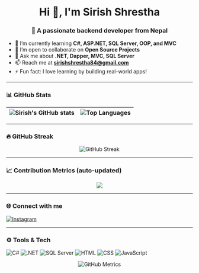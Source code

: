 <!--START_SECTION:metrics-->
<h1 align="center">Hi 👋, I'm Sirish Shrestha</h1>
<h3 align="center">🚀 A passionate backend developer from Nepal</h3>

- 🌱 I’m currently learning **C#, ASP.NET, SQL Server, OOP, and MVC**
- 👯 I’m open to collaborate on **Open Source Projects**
- 💬 Ask me about **.NET, Dapper, MVC, SQL Server**
- 📫 Reach me at **sirishshrestha84@gmail.com**
- ⚡ Fun fact: I love learning by building real-world apps!

---

### 📊 GitHub Stats

| <img src="https://github-readme-stats.vercel.app/api?username=sirishshrestha84&show_icons=true&theme=radical" alt="Sirish's GitHub stats" /> | <img src="https://github-readme-stats.vercel.app/api/top-langs/?username=sirishshrestha84&layout=compact&theme=radical" alt="Top Languages" /> |
|---|---|

---

### 🔥 GitHub Streak

<p align="center">
  <img src="https://github-readme-streak-stats.herokuapp.com/?user=sirishshrestha84&theme=radical" alt="GitHub Streak" />
</p>

---

### 📈 Contribution Metrics (auto-updated)

<p align="center">
  <img src="https://github-profile-summary-cards.vercel.app/api/cards/profile-details?username=sirishshrestha84&theme=radical" />
</p>

---

### 🌐 Connect with me

[![Instagram](https://img.shields.io/badge/-Instagram-E4405F?style=flat-square&logo=Instagram&logoColor=white&link=https://instagram.com/call_me_sirish_shrestha)](https://instagram.com/call_me_sirish_shrestha)

---

### ⚙️ Tools & Tech

![C#](https://img.shields.io/badge/-C%23-239120?style=flat-square&logo=c-sharp&logoColor=white)
![.NET](https://img.shields.io/badge/-.NET-512BD4?style=flat-square&logo=dotnet&logoColor=white)
![SQL Server](https://img.shields.io/badge/-SQL%20Server-CC2927?style=flat-square&logo=microsoft-sql-server&logoColor=white)
![HTML](https://img.shields.io/badge/-HTML5-E34F26?style=flat-square&logo=html5&logoColor=white)
![CSS](https://img.shields.io/badge/-CSS3-1572B6?style=flat-square&logo=css3)
![JavaScript](https://img.shields.io/badge/-JavaScript-F7DF1E?style=flat-square&logo=javascript&logoColor=black)

<p align="center">
  <img src="https://raw.githubusercontent.com/sirishshrestha84/sirishshrestha84/main/metrics.svg" alt="GitHub Metrics" />
</p>

<!--END_SECTION:metrics-->
